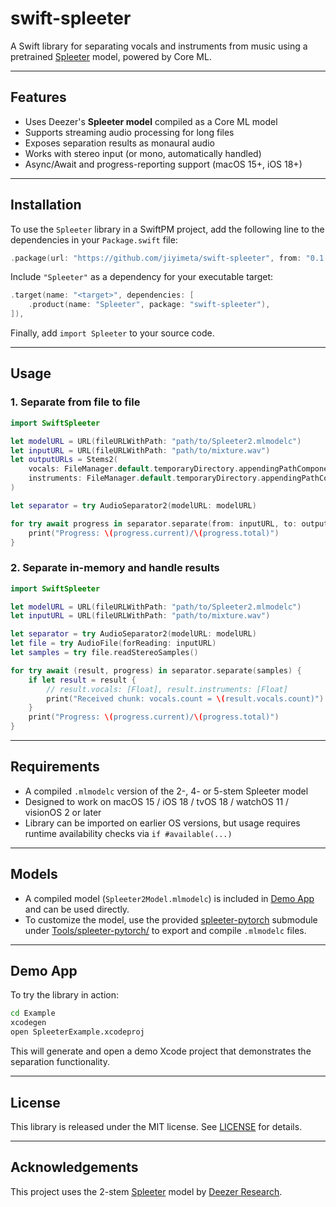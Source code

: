 # swift-spleeter

A Swift library for separating vocals and instruments from music using a pretrained [Spleeter](https://github.com/deezer/spleeter) model, powered by Core ML.

---

## Features

- Uses Deezer's **Spleeter model** compiled as a Core ML model
- Supports streaming audio processing for long files
- Exposes separation results as monaural audio
- Works with stereo input (or mono, automatically handled)
- Async/Await and progress-reporting support (macOS 15+, iOS 18+)

---

## Installation

To use the `Spleeter` library in a SwiftPM project,
add the following line to the dependencies in your `Package.swift` file:

```swift
.package(url: "https://github.com/jiyimeta/swift-spleeter", from: "0.1.0"),
```

Include `"Spleeter"` as a dependency for your executable target:

```swift
.target(name: "<target>", dependencies: [
    .product(name: "Spleeter", package: "swift-spleeter"),
]),
```

Finally, add `import Spleeter` to your source code.

---

## Usage

### 1. Separate from file to file

```swift
import SwiftSpleeter

let modelURL = URL(fileURLWithPath: "path/to/Spleeter2.mlmodelc")
let inputURL = URL(fileURLWithPath: "path/to/mixture.wav")
let outputURLs = Stems2(
    vocals: FileManager.default.temporaryDirectory.appendingPathComponent("vocals.wav"),
    instruments: FileManager.default.temporaryDirectory.appendingPathComponent("instruments.wav")
)

let separator = try AudioSeparator2(modelURL: modelURL)

for try await progress in separator.separate(from: inputURL, to: outputURLs) {
    print("Progress: \(progress.current)/\(progress.total)")
}
```

### 2. Separate in-memory and handle results

```swift
import SwiftSpleeter

let modelURL = URL(fileURLWithPath: "path/to/Spleeter2.mlmodelc")
let inputURL = URL(fileURLWithPath: "path/to/mixture.wav")

let separator = try AudioSeparator2(modelURL: modelURL)
let file = try AudioFile(forReading: inputURL)
let samples = try file.readStereoSamples()

for try await (result, progress) in separator.separate(samples) {
    if let result = result {
        // result.vocals: [Float], result.instruments: [Float]
        print("Received chunk: vocals.count = \(result.vocals.count)")
    }
    print("Progress: \(progress.current)/\(progress.total)")
}
```

---

## Requirements

- A compiled `.mlmodelc` version of the 2-, 4- or 5-stem Spleeter model
- Designed to work on macOS 15 / iOS 18 / tvOS 18 / watchOS 11 / visionOS 2 or later
- Library can be imported on earlier OS versions, but usage requires runtime availability checks via `if #available(...)`

---

## Models

- A compiled model (`Spleeter2Model.mlmodelc`) is included in [Demo App](#demo-app) and can be used directly.
- To customize the model, use the provided [spleeter-pytorch](https://github.com/jiyimeta/spleeter-pytorch) submodule under [Tools/spleeter-pytorch/](Tools/spleeter-pytorch/) to export and compile `.mlmodelc` files.

---

## Demo App

To try the library in action:

```sh
cd Example
xcodegen
open SpleeterExample.xcodeproj
```

This will generate and open a demo Xcode project that demonstrates the separation functionality.

---

## License

This library is released under the MIT license. See [LICENSE](LICENSE) for details.

---

## Acknowledgements

This project uses the 2-stem [Spleeter](https://github.com/deezer/spleeter) model by [Deezer Research](https://deezer.io/research).
